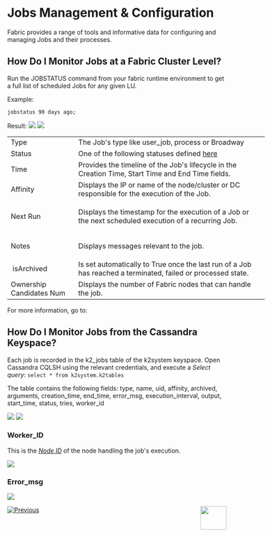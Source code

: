 # Jobs Management & Configuration

Fabric provides a range of tools and informative data for configuring and managing Jobs and their processes.

## How Do I Monitor Jobs at a Fabric Cluster Level?
Run the JOBSTATUS command from your fabric runtime environment to get a full list of scheduled Jobs for any given LU.

Example:

```jobstatus 90 days ago;```

Result:
<img src="/articles/20_jobs_and_batch_services/images/06a_jobs_and_batch_services_create_a_job_jobstatus.PNG"></img>
<img src="/articles/20_jobs_and_batch_services/images/06b_jobs_and_batch_services_create_a_job_jobstatus.PNG"></img>
<table style="width: 592px;">
<tbody>
<tr>
<td style="width: 144.091px;">Type</td>
<td style="width: 444.909px;">The Job's type like user_job, process or Broadway</td>
</tr>
<tr>
<td style="width: 144.091px;">Status</td>
<td style="width: 444.909px;">One of the following statuses defined&nbsp;<a href="https://github.com/k2view-academy/K2View-Academy/blob/KB_DROP3_20_Jobs_and_Batches_Services_Greg/articles/20_jobs_and_batch_services/02_jobs_flow_and_status.md#fabric-jobs-status">here</a></td>
</tr>
<tr>
<td style="width: 144.091px;">Time</td>
<td style="width: 444.909px;">Provides the timeline of the Job's lifecycle in the Creation Time,&nbsp;Start Time&nbsp;and&nbsp;End Time&nbsp;fields.</td>
</tr>
<tr>
<td style="width: 144.091px;">Affinity</td>
<td style="width: 444.909px;">Displays the IP or name of the node/cluster or DC responsible for the execution of the Job.</td>
</tr>
<tr>
<td style="width: 144.091px;">Next Run</td>
<td style="width: 444.909px;">
<p>Displays the timestamp for the execution of a Job or the next scheduled execution of a recurring Job.</p>
</td>
</tr>
<tr>
<td style="width: 144.091px;">Notes</td>
<td style="width: 444.909px;">
<p>Displays messages relevant to the job.</p>
</td>
</tr>
<tr>
<td style="width: 144.091px;">&nbsp;isArchived</td>
<td style="width: 444.909px;">Is set automatically to&nbsp;True&nbsp;once the last run of a Job has reached a&nbsp;terminated,&nbsp;failed or&nbsp;processed state.</td>
</tr>
<tr>
<td style="width: 144.091px;">Ownership Candidates Num</td>
<td style="width: 444.909px;">Displays the number of Fabric nodes that can handle the job.</td>
</tr>
</tbody>
</table>
 
For more information, go to:

## How Do I Monitor Jobs from the Cassandra Keyspace?
Each job is recorded in the k2_jobs table of the k2system keyspace.
Open Cassandra CQLSH using the relevant credentials, and execute a *Select query*:
``` select * from k2system.k2tables ```

The table contains the following fields:
type, name, uid, affinity, archived, arguments, creation_time, end_time, error_msg, execution_interval, output, start_time, status, tries, worker_id

<img src="/articles/20_jobs_and_batch_services/images/07_jobs_and_batch_services_create_a_job_k2JobsTable.PNG"></img>
<img src="/articles/20_jobs_and_batch_services/images/08_jobs_and_batch_services_create_a_job_k2JobsTable.PNG"></img>



### Worker_ID
This is the [*Node ID*](/articles/20_jobs_and_batch_services/06_jobs_configuration.md#nodeini) of the node handling the job's execution.

<img src="/articles/20_jobs_and_batch_services/images/10_jobs_and_batch_services_create_a_job_k2JobsTable.PNG"></img>



### Error_msg
<img src="/articles/20_jobs_and_batch_services/images/11_jobs_and_batch_services_create_a_job_k2JobsTable.PNG"></img>

[![Previous](/articles/images/Previous.png)](/articles/20_jobs_and_batch_services/04_jobs_commands.md)[<img align="right" width="60" height="54" src="/articles/images/Next.png">](/articles/20_jobs_and_batch_services/06_jobs_configuration.md)

